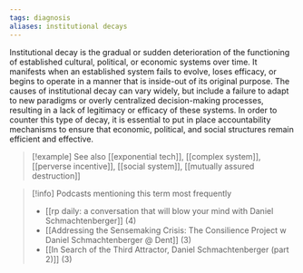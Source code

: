 ```yaml
---
tags: diagnosis
aliases: institutional decays
---
```


Institutional decay is the gradual or sudden deterioration of the functioning of established cultural, political, or economic systems over time. It manifests when an established system fails to evolve, loses efficacy, or begins to operate in a manner that is inside-out of its original purpose. The causes of institutional decay can vary widely, but include a failure to adapt to new paradigms or overly centralized decision-making processes, resulting in a lack of legitimacy or efficacy of these systems. In order to counter this type of decay, it is essential to put in place accountability mechanisms to ensure that economic, political, and social structures remain efficient and effective.

> [!example] See also
> [[exponential tech]], [[complex system]], [[perverse incentive]], [[social system]], [[mutually assured destruction]]

> [!info] Podcasts mentioning this term most frequently
> * [[rp daily: a conversation that will blow your mind with Daniel Schmachtenberger]] (4)
> * [[Addressing the Sensemaking Crisis: The Consilience Project w  Daniel Schmachtenberger @ Dent]] (3)
> * [[In Search of the Third Attractor, Daniel Schmachtenberger (part 2)]] (3)